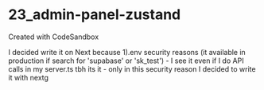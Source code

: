 # 23_admin-panel-zustand
Created with CodeSandbox

I decided write it on Next because 
1).env security reasons (it available in production if search for 'supabase' or 'sk_test') - I see it even if I do API calls in my server.ts
tbh its it - only in this security reason I decided to write it with nextg